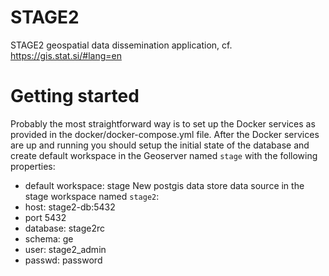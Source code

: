 # STAGE2
STAGE2 geospatial data dissemination application, cf. https://gis.stat.si/#lang=en

# Getting started

Probably the most straightforward way is to set up the Docker services as provided in the docker/docker-compose.yml file. After the Docker services are up and running you should setup the initial state of the database and create default workspace in the Geoserver named `stage` with the following properties:

- default workspace: stage
New postgis data store data source in the stage workspace named `stage2`:
- host: stage2-db:5432
- port 5432
- database: stage2rc
- schema: ge
- user: stage2_admin
- passwd: password



